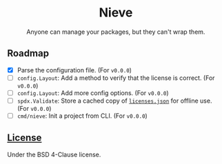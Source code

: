 <div align="center">
    <h1>Nieve</h1>
    <p>Anyone can manage your packages, but they can't wrap them.</p>
</div>

## Roadmap
- [x] Parse the configuration file. (For `v0.0.0`)
- [ ] `config.Layout`: Add a method to verify that the license is correct. (For `v0.0.0`)
- [ ] `config.Layout`: Add more config options. (For `v0.0.0`)
- [ ] `spdx.Validate`: Store a cached copy of [`licenses.json`](https://spdx.org/licenses/licenses.json) for offline use. (For `v0.0.0`)
- [ ] `cmd/nieve`: Init a project from CLI. (For `v0.0.0`)

## [License](LICENSE)
Under the BSD 4-Clause license.